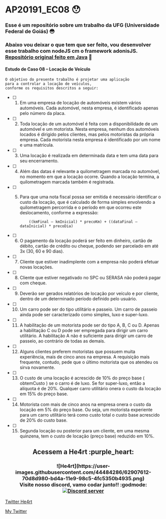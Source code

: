 # AP20191_EC08 :hushed:

### Esse é um repositório sobre um trabalho da UFG (Universidade Federal de Goiás) :flushed:

### Abaixo vou deixar o que tem que ser feito, vou desenvolver esse trabalho com nodeJS cm o framework adonisJS. [Repositório original feito em Java](https://github.com/gilmarioArantes/AP20191_EC08) :triumph:

#### Estudo de Caso 08 – Locação de Veículo

```
O objetivo do presente trabalho é projetar uma aplicação
para a controlar a locação de veículos,
conforme os requisitos descritos a seguir:
```

- [ ] 1. Em uma empresa de locação de automóveis existem vários automóveis. Cada automóvel, nesta empresa, é identificado apenas pelo número da placa.

- [ ] 2. Toda locação de um automóvel é feita com a disponibilidade de um automóvel e um motorista. Nesta empresa, nenhum dos automóveis locados é dirigido pelos clientes, mas pelos motoristas da própria empresa. Cada motorista nesta empresa é identificado por um nome e uma matricula.

- [ ] 3. Uma locação é realizada em determinada data e tem uma data para seu encerramento.
- [ ] 4. Além das datas é relevante a quilometragem marcada no automóvel, no momento em que a locação ocorre. Quando a locação termina, a quilometragem marcada também é registrada.
- [ ] 5.  Para que uma nota fiscal possa ser emitida é necessário identificar o custo da locação, que é calculado de forma simples envolvendo a quilometragem percorrida e o período em que ocorreu este deslocamento, conforme a expressão:

              ((kmFinal – kmInicial) * precoKm) + ((dataFinal – dataInicial) * precoDia)

* [ ] 6. O pagamento da locação poderá ser feito em dinheiro, cartão de débito, cartão de crédito ou cheque, podendo ser parcelado em até 3x (30, 60 e 90 dias).

* [ ] 7. Cliente que estiver inadimplente com a empresa não poderá efetuar novas locações.
* [ ] 8. Cliente que estiver negativado no SPC ou SERASA não poderá pagar com cheque.
* [ ] 9. Deverão ser gerados relatórios de locação por veículo e por cliente, dentro de um determinado período definido pelo usuário.
* [ ] 10. Um carro pode ser do tipo utilitário e passeio. Um carro de passeio ainda pode ser caracterizado como simples, luxo e super-luxo.
* [ ] 11. A habilitação de um motorista pode ser do tipo A, B, C ou D. Apenas a habilitação C ou D pode ser empregada para dirigir um carro utilitário. A habilitação A não é suficiente para dirigir um carro de passeio, ao contrário de todas as demais.
* [ ] 12. Alguns clientes preferem motoristas que possuem muita experiência, mais de cinco anos na empresa. A requisição mais frequente, contudo, pede que o último motorista que os atendeu os sirva novamente.
* [ ] 13. O custo de uma locação é acrescido de 10% do preço base ( obtemCusto ) se o carro é de luxo. Se for super-luxo, então a alíquota é de 20%. Qualquer carro utilitário onera o custo da locação em 15% do preço base.
* [ ] 14. Motorista com mais de cinco anos na empresa onera o custo da locação em 5% do preço base. Ou seja, um motorista experiente para um carro utilitário terá como custo total o custo base acrescido de 20% do custo base.
* [ ] 15. Segunda locação ou posterior para um cliente, em uma mesma quinzena, tem o custo de locação (preço base) reduzido em 10%.

<h2 align="center">
  Acessem a He4rt :purple_heart:
</h2>

<h3 align="center">
  ![He4rt](https://user-images.githubusercontent.com/44484286/62907612-70d8d980-bd4a-11e9-98c5-4fc5350b4935.png)
<br>
    Visite nosso discord, vamo codar junto!! :godmode:
	<a href="https://discord.io/He4rt" target="_blank">
	<img src="https://discordapp.com/api/guilds/452926217558163456/embed.png" alt="Discord server"/></a><br>
</h3>

[Twitter He4rt](https://twitter.com/He4rtDevs)

[My Twitter](https://twitter.com/m7Aei_He4rt)
